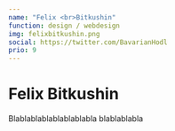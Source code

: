 ```yaml
---
name: "Felix <br>Bitkushin"
function: design / webdesign
img: felixbitkushin.png
social: https://twitter.com/BavarianHodl
prio: 9
---
```


# Felix Bitkushin
 
Blablablablablablablabla
blablablabla
